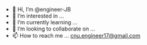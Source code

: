 - 👋 Hi, I’m @engineer-JB
- 👀 I’m interested in ...
- 🌱 I’m currently learning ...
- 💞️ I’m looking to collaborate on ...
- 📫 How to reach me ... cnu.engineer17@gmail.com

<!---
engineer-JB/engineer-JB is a ✨ special ✨ repository because its `README.md` (this file) appears on your GitHub profile.
You can click the Preview link to take a look at your changes.
--->
